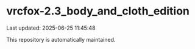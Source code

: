 # vrcfox-2.3_body_and_cloth_edition

Last updated: 2025-06-25 11:45:48

This repository is automatically maintained.
